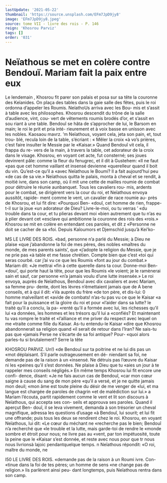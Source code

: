 ```yaml
---
lastUpdate: '2021-05-22'
thumbnail: 'https://source.unsplash.com/EFm7JpD9jy8'
image: 'EFm7JpD9jy8.jpeg'
source: tome VII - livre des rois - P. 146
reign: 'Khosrou Parviz'
tags: []
order: '031'
---
```


# Neïathous se met en colère contre Bendouï. Mariam fait la paix entre eux

Le lendemain , Khosrou fit parer son palais et posa sur sa tête la couronne des Keïanides. On plaça des tables dans la gaie salle des fêtes, puis le roi ordonna d’appeler les Roumis. NeïathoUs arriva avec les Bou-
mis et s’assit à table avec les philosophes. Khosrou descendit du trône de la salle d’audience, vint, cou- vert de vêtements roumis brodés d’or, et s’assit en
sou riant à une table. Bendouî se hâta de s’approcher
de lui, le Barsom en main; le roi le prit et pria inté- rieurement et à voix basse en unisson avec les nobles.
Kaosaou mavrz. ’m
Neïathous, voyant cela, jeta son pain, et, tout trou- blé, recula loin de la table, s’écriant : « Mêler la croix
«à vo’s prières, c’est faire insulter le Messie par le «Kaisar.» Quand Bendouî vit cela, il frappa du re-
vers de la main, à travers la table, cet adorateur de la croix dans le visage. Khosrou, en voyant cet acte, fut consterné; ses joues devinrent pâle: comme la fleur du fenugrec, et il dit à Gustehem: «Il ne faut «pas que cet homme vaillant et insensé devienne «querelleur quand il boit du vin. Qu’est-ce qu’il a
«avec Neïathous le Boumi? Il a fait aujourd’hui peu
«de cas de sa vie.»
Neïathous quitta le palais, monta à cheval et se rendit, à moitié ivre, dans son camp, où il mit une
cette de mailles roumie de combat pour détruire le réunie aunbanquet. Tous les cavaliers rou- mis, ardents pour le combat, se dirigèrent vers la cour du roi, et Neïathous envoya aussitôt, rapide- ment comme le vent, un cavalier de race roumie au- près de Khosrou, et lui fit dire: «Pourquoi Ben- «douî, cet homme de rien, frappe-t-il sur la joue
«un adorateur de Dieu? Livre-le-moi, ou tu verras ’ «du trouble dans ta cour, et tu plieras devant moi «bien autrement que tu n’as eu à plier devant cet «esclave qui ambitionne la couronne des rois des «rois.» Khosrou se mit en colère en entendant ces paroles, et dit z «Personne ne doit se cacher de sa «foi. Depuis Kaîoumors et Djemschid jusqu’à Kei’ko-

MS LE LIVRE DES ROIS.
«bad, personne n’a parlé du Messie; à Dieu ne plaise
«que j’abandonne la foi de mes pères, des nobles «maîtres du monde, de mes parents saints’, que «j’adopte la religion du Messie, que je ne prie pas «à table et me fasse chrétien. Compte bien que c’est
«toi qui seras courbé. car j’ai vu ce que les Roumis «font au jour du combat.» Mariam dit: «Je mettrai «fin à cette querelle dans ta cour. Donne-moi Ben- «doui’, qui porte haut la tête, pour que les Roumis «le voient; je le ramènerai sain et sauf, car personne «n’a jamais voulu d’une lutte insensée.»
Le roi envoya, auprès de Neïathous, Bendouî
avec dix cavaliers et avec Mariam, sa femme pru- dente, dont les lèvres n’émettaient jamais que de A
bene conseils, et à qui il dit: «Va auprès du frère
«de ton père, et dis-lui: 0 homme malveillant et «avide de combats! n’as-tu pas vu ce que le Kaisar
«a fait pour la puissance et la gloire du roi et pour «l’aider dans sa lutte? le traité qu’il a conclu, la pa-
«renté qu’il a formée avec lui, les richesses qu’il lui
«a données, les hommes et les trésors qu’il lui a
«confiés? Et maintenant tu vas rompre le traité et «l’alliance et me priver du respect avec lequel on me «traite comme fille du Kaisar. As-tu entendu-le Kaisar «dire que Khosrou abandonnerait sa religion quand «il serait de retour dans l’lran? Ne sais-tu pas que «jamais Perse ne s’écarte de sa foi antique? Pour-
«quoi alors parles-tu si brutalement? Serre la tête

KHOSROU PARVIZ. Un!) «de Bendouî sur ta poitrine et ne lui dis pas un
«mot déplaisant. S’il parle outrageusement en dé-
niendant sa foi, ne demande pas de la raison à un «insensé. Ne détruis pas l’œuvre du Kaisar ni les
«peines qu’il s’est données. Ne plaise à Dieu que tu
«aies un jour à te rappeler mes conseils négligés.»
En même temps Khosrou lui fit encore une confi- dence, disant: «Je ne fais aucun cas de Bendouî, «car mon cœur saigne à cause du sang de mon père «qu’il a versé, et je ne quitte jamais mon deuil;
«mon âme est toute pleine du désir de me venger de «lui, et ma langue est chargée de paroles de chagrin
«et de malédiction sur lui.» a
Mariam l’écouta, partit rapidement comme le vent
et lit son discours à Neïathous, qui accepta ses con- seils et approuva ses paroles. Quand il aperçut Ben- douî, il se leva vivement, demanda à son trésorier
un cheval magnifique, adressa les questions d’usage
«à Bendouî, lui sourit; et lui fit une offrande; puis
tous les deux se rendirent chez le roi. Khosrou, en voyant Neïathous, lui dit: «Le cœur du méchant ne «recherche pas le bien; Bendouî n’a recherché que
«le trouble et la lutte, mais garde-toi de rendre le «monde sombre et étroit pour nous; ne livre pas au «vent, par ton impétuosité, toute la peine que le «Kaisar s’est donnée, et reste avec nous pour que
tr nous nous livrionsà lajoic pendantquelque temps. n Neïathous répondit: «O roi, maître du monde, ne

l50 LE LIVRE DES ROIS.
«demande pas de la raison à un Roumi ivre. Con- «tinue dans la foi de tes pères; un homme de sens «ne change pas de religion.» lis parlèrent ainsi peu- dant longtemps, puis Neïathous rentra dans son camp.
